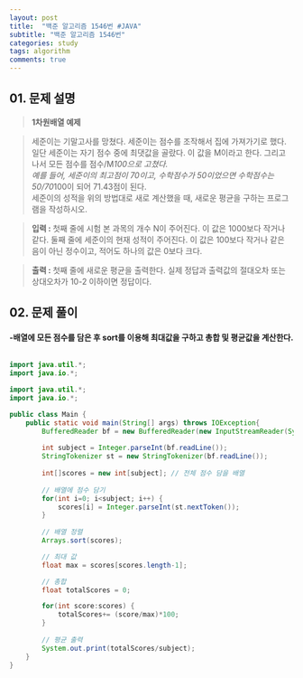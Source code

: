 ```yaml
---
layout: post
title:  "백준 알고리즘 1546번 #JAVA"
subtitle: "백준 알고리즘 1546번"
categories: study
tags: algorithm
comments: true
---
```



## 01. 문제 설명
> <b>1차원배열 예제</b>    

> 세준이는 기말고사를 망쳤다. 세준이는 점수를 조작해서 집에 가져가기로 했다. 일단 세준이는 자기 점수 중에 최댓값을 골랐다. 이 값을 M이라고 한다. 그리고 나서 모든 점수를 점수/M*100으로 고쳤다.  
예를 들어, 세준이의 최고점이 70이고, 수학점수가 50이었으면 수학점수는 50/70*100이 되어 71.43점이 된다.  
세준이의 성적을 위의 방법대로 새로 계산했을 때, 새로운 평균을 구하는 프로그램을 작성하시오.   
  
> <b>입력 : </b>첫째 줄에 시험 본 과목의 개수 N이 주어진다. 이 값은 1000보다 작거나 같다. 둘째 줄에 세준이의 현재 성적이 주어진다. 이 값은 100보다 작거나 같은 음이 아닌 정수이고, 적어도 하나의 값은 0보다 크다.  
  
> <b>출력 : </b>첫째 줄에 새로운 평균을 출력한다. 실제 정답과 출력값의 절대오차 또는 상대오차가 10-2 이하이면 정답이다.    

## 02. 문제 풀이
#### -배열에 모든 점수를 담은 후 sort를 이용해 최대값을 구하고 총합 및 평균값을 계산한다.

```JAVA

import java.util.*;
import java.io.*;

import java.util.*;
import java.io.*;

public class Main {
    public static void main(String[] args) throws IOException{
        BufferedReader bf = new BufferedReader(new InputStreamReader(System.in));
        
        int subject = Integer.parseInt(bf.readLine());
        StringTokenizer st = new StringTokenizer(bf.readLine());
        
        int[]scores = new int[subject]; // 전체 점수 담을 배열
        
        // 배열에 점수 담기
        for(int i=0; i<subject; i++) {
            scores[i] = Integer.parseInt(st.nextToken());
        }
        
        // 배열 정렬 
        Arrays.sort(scores);

        // 최대 값
        float max = scores[scores.length-1];

        // 총합 
        float totalScores = 0;

        for(int score:scores) {
            totalScores+= (score/max)*100;
        }
        
        // 평균 출력
        System.out.print(totalScores/subject);
    }
}
```
